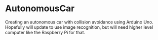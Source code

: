 # AutonomousCar
Creating an autonomous car with collision avoidance using Arduino Uno. Hopefully will update to use image recognition, but will need higher level computer like the Raspberry Pi for that.
